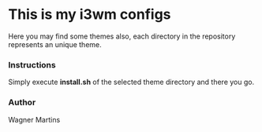 # This is my i3wm configs

Here you may find some themes also, each directory in the repository represents an unique theme.

### Instructions

Simply execute **install.sh** of the selected theme directory and there you go.

### Author
Wagner Martins
